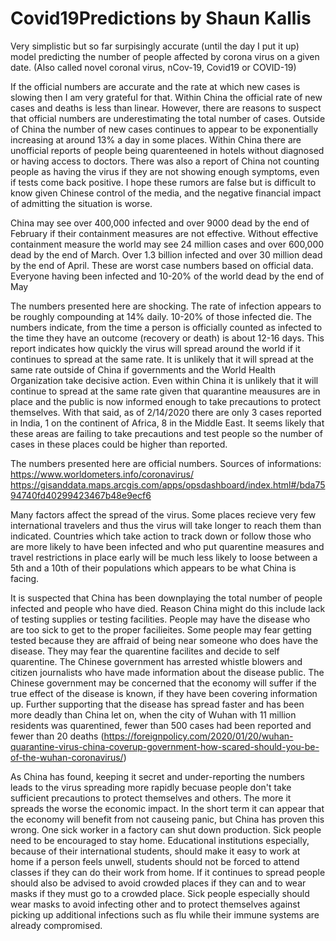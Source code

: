 # Covid19Predictions by Shaun Kallis
Very simplistic but so far surpisingly accurate (until the day I put it up) model predicting the number of people affected by corona virus on a given date. (Also called novel coronal virus, nCov-19, Covid19 or COVID-19)

If the official numbers are accurate and the rate at which new cases is slowing then I am very grateful for that.  Within China the official rate of new cases and deaths is less than linear.  However, there are reasons to suspect that official numbers are underestimating the total number of cases.  Outside of China the number of new cases continues to appear to be exponentially increasing at around 13% a day in some places.  Within China there are unofficial reports of people being quarenteened in hotels without diagnosed or having access to doctors.  There was also a report of China not counting people as having the virus if they are not showing enough symptoms, even if tests come back positive.  I hope these rumors are false but is difficult to know given Chinese control of the media, and the negative financial impact of admitting the situation is worse.

China may see over 400,000 infected and over 9000 dead by the end of February if their containment measures are not effective.  Without effective containment measure the world may see 24 million cases and over 600,000 dead by the end of March.  Over 1.3 billion infected and over 30 million dead by the end of April.  These are worst case numbers based on official data.  Everyone having been infected and 10-20% of the world dead by the end of May

The numbers presented here are shocking.  The rate of infection appears to be roughly compounding at 14% daily.  10-20% of those infected die.  The numbers indicate, from the time a person is officially counted as infected to the time they have an outcome (recovery or death) is about 12-16 days.  This report indicates how quickly the virus will spread around the world if it continues to spread at the same rate.  It is unlikely that it will spread at the same rate outside of China if governments and the World Health Organization take decisive action.  Even within China it is unlikely that it will continue to spread at the same rate given that quarantine meausures are in place and the public is now informed enough to take precautions to protect themselves.  With that said, as of 2/14/2020 there are only 3 cases reported in India, 1 on the continent of Africa, 8 in the Middle East.  It seems likely that these areas are failing to take precautions and test people so the number of cases in these places could be higher than reported.

The numbers presented here are official numbers.
Sources of informations: 
  https://www.worldometers.info/coronavirus/
  https://gisanddata.maps.arcgis.com/apps/opsdashboard/index.html#/bda7594740fd40299423467b48e9ecf6

Many factors affect the spread of the virus.  Some places recieve very few international travelers and thus the virus will take longer to reach them than indicated.  Countries which take action to track down or follow those who are more likely to have been infected and who put quarentine measures and travel restrictions in place early will be much less likely to loose between a 5th and a 10th of their populations which appears to be what China is facing.  

It is suspected that China has been downplaying the total number of people infected and people who have died.  Reason China might do this include lack of testing supplies or testing facilities.  People may have the disease who are too sick to get to the proper facilieites.  Some people may fear getting tested because they are affraid of being near someone who does have the disease.  They may fear the quarentine facilites and decide to self quarentine.  The Chinese government has arrested whistle blowers and citizen journalists who have made information about the disease public.  The Chinese government may be concerned that the economy will suffer if the true effect of the disease is known, if they have been covering information up.  Further supporting that the disease has spread faster and has been more deadly than China let on, when the city of Wuhan with 11 million residents was quarentined, fewer than 500 cases had been reported and fewer than 20 deaths (https://foreignpolicy.com/2020/01/20/wuhan-quarantine-virus-china-coverup-government-how-scared-should-you-be-of-the-wuhan-coronavirus/)

As China has found, keeping it secret and under-reporting the numbers leads to the virus spreading more rapidly becuase people don't take sufficient precautions to protect themselves and others.  The more it spreads the worse the economic impact.  In the short term it can appear that the economy will benefit from not causeing panic, but China has proven this wrong.  One sick worker in a factory can shut down production.  Sick people need to be encouraged to stay home.  Educational institutions especially, because of their international students, should make it easy to work at home if a person feels unwell, students should not be forced to attend classes if they can do their work from home.  If it continues to spread people should also be advised to avoid crowded places if they can and to wear masks if they must go to a crowded place.  Sick people especially should wear masks to avoid infecting other and to protect themselves against picking up additional infections such as flu while their immune systems are already compromised.
